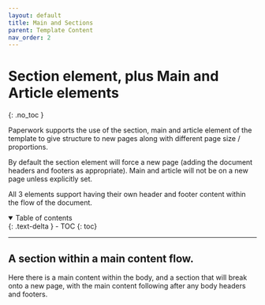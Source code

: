 ```yaml
---
layout: default
title: Main and Sections
parent: Template Content
nav_order: 2
---
```


# Section element, plus Main and Article elements
{: .no_toc }

Paperwork supports the use of the section, main and article element of the template to give structure to new pages along with different page size / proportions.

By default the section element will force a new page (adding the document headers and footers as appropriate). Main and article will not be on a new page unless explicitly set.

All 3 elements support having their own header and footer content within the flow of the document.

<details open markdown="block">
  <summary>
    Table of contents
  </summary>
  {: .text-delta }
- TOC
{: toc}
</details>

---

## A section within a main content flow.


<!-- the frame will be initialzed by the code in the root default _layout -->
<div id='sectionelement' class='document-container' name='Sections' data-pw-template='_samples/templates/headersAndFooters/sectionElement.html' data-pw-ui="Default, Code, Edit" ></div>

Here there is a main content within the body, and a section that will break onto a new page, with the main content following after any body headers and footers.


